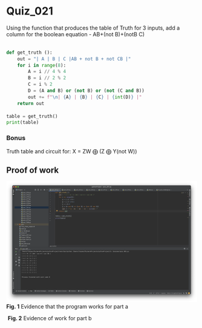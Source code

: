 
# Quiz_021

Using the function that produces the table of Truth for 3 inputs, add a column for the boolean equation - AB+(not B)+(notB C)

```.py

def get_truth ():
    out = "| A | B | C |AB + not B + not CB |"
    for i in range(8):
        A = i // 4 % 4
        B = i // 2 % 2
        C = i % 2
        D = (A and B) or (not B) or (not (C and B))
        out += f"\n| {A} | {B} | {C} | {int(D)} |"
    return out

table = get_truth()
print(table)

```

### Bonus
Truth table and circuit for: X = ZW ⨁ (Z ⨁ Y(not W))


## Proof of work
![](Quiz_021.png)
**Fig. 1** Evidence that the program works for part a

![]()
**Fig. 2** Evidence of work for part b
